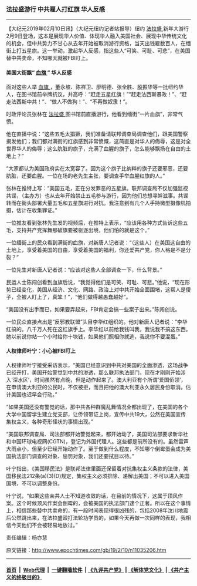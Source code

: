 ### 法拉盛游行 中共雇人打红旗 华人反感
------------------------

<p>
 【大纪元2019年02月10日讯】（大纪元纽约记者站报导）纽约
 <a href="http://www.epochtimes.com/gb/tag/%E6%B3%95%E6%8B%89%E7%9B%9B.html">
  法拉盛
 </a>
 新年大游行2月9日登场，这本是展现华人价值、体现华人融入美国社会、展现中华传统文化的机会，但中共势力不甘心从去年开始被取消游行资格，当天出钱雇数百人，在缅街上打五星旗。这一举动，激起华人反感，指这些人“可笑、可耻、可悲”，在美国替中共卖命，不知哪天就被FBI盯上。
</p>
<h4>
 美国大街飘“
 <a href="http://www.epochtimes.com/gb/tag/%E8%A1%80%E6%97%97.html">
  血旗
 </a>
 ” 华人反感
</h4>
<p>
 面对这些人举
 <a href="http://www.epochtimes.com/gb/tag/%E8%A1%80%E6%97%97.html">
  血旗
 </a>
 ，董永坡、陈祥卫、廖明德、张全胜、殷振华等一批纽约华人，在图书馆前举牌抗议，并高呼：“赶走五星红旗！”“赶走法西斯暴政！”、“赶走法西斯中共！”、“做人不做狗！”、“不再做奴隶！”。
</p>
<p>
 时政评论员张林在
 <a href="http://www.epochtimes.com/gb/tag/%E6%B3%95%E6%8B%89%E7%9B%9B.html">
  法拉盛
 </a>
 图书馆前直播游行，他看到缅街“一片血旗”，非常气愤。
</p>
<p>
 他在直播中说：“这些五毛太猖獗，我们准备请联邦调查局调查他们，跟美国警察揭发他们；我们都对满街的红旗感到非常愤慨，这简直是对华人的侮辱，这是对全世界华人的侮辱；这么肮脏的旗子，充满了血腥的旗子，怎么能够飘扬在自由的土地上？”
</p>
<p>
 “大家都认为美国政府实在太宽容了。因为这个旗子比纳粹的旗子还要邪恶，还要肮脏，还要血腥。一位在场的老先生主张，要调查手举血腥红旗的人。”
</p>
<p>
 张林在推特上写：“美国五毛，正在分发罪恶的五星旗。联邦调查局不仅加强监视共谍，（主办方）也从去年开始禁止五毛参与游行，因为他们总想寻衅滋事。共谍转而在街头部署大量五毛和五星旗进行对抗。我注意到有几个人手持微型摄像机拍摄，估计在收集罪证。”
</p>
<p>
 一位推友看到张林先生发的视频后，在推特上表示，“应该用各种方式告诉这些五毛，支持共产党挥舞那破旗要被驱逐出境，他们怕的就是这个。”
</p>
<p>
 一位缅街上的民众看到满街的血旗，对新唐人记者说：“（这些人）在美国这自由的土地上，享受着美国的自由，享受着美国的福利，你还爱共产党，你人格是不是分裂？”
</p>
<p>
 一位先生对新唐人记者说：“应该对这些人全部调查一下，什么背景。”
</p>
<p>
 民运人士陈闯创看到血旗后说，“我觉得他们是可笑、可耻、可悲。”他说，“现在形势已经变化，美国从经济、文化、网路、政治上对中共开始全面围堵，这帮人是傻子，全被人盯上了，真笨！”，“他们做得越愚蠢越好”。
</p>
<p>
 “美国没有出手而已，如果要弄起来，FBI肯定会搞一些案子出来。”陈闯创说。
</p>
<p>
 一位民众直接点出是“反邪教联盟”头目李华红组织的。他对新唐人记者说：“李华红搞的。八千万人死在这红旗手上。李华红以前给我钱叫我，我说我不搞这东西。她以前说你站一个小时给你十块钱，如果他们照相你就逃，我说你不要混蛋。”
</p>
<h4>
 人权律师叶宁：小心被FBI盯上
</h4>
<p>
 人权律师叶宁接受采访表示，“美国已经意识到中共对美国的全面渗透，这场战争已经开打，美国开始警觉到中共的渗透，那么联邦执法部门，现在才刚刚开始涉入‘深水区’，时间虽然有点晚，但是动作起来了。澳大利亚有个所谓‘爱国侨领’，在申请澳大利亚的公民时，不仅被拒，而且把他的澳大利亚永久居民身份取消。估计美国也迟早会行动。”
</p>
<p>
 “如果美国还没有警觉的话，那中共各种群魔乱舞情况全都出现了，在美国的各个大学中国留学生建立党支部，让侨领带证上岗，宣传中共19大，公然在美国宣传集权主义，各种奇形怪状的事情出现。”
</p>
<p>
 “美国联邦调查局、司法部都开始警觉起来，都开始动了，美国司法部要求新华社和中国环球电视网(CGTN)，登记为外国代理人。这些都是前所没有的。虽然雷声大雨点小，但至少已经开始动作了。至于做到什么程度，不知哪个倒霉蛋会成为美国执法部门调查的对象、惩罚对象，我们还要拭目以待。”
</p>
<p>
 叶宁指出，《美国移民法》是联邦法律里面还保留着对抗集权主义条款的法律，美国移民法212条(a)(3)(D)规定，集权主义必须排除、递解出美国；不可以进入美国国境，不可以调整身份。
</p>
<p>
 叶宁说，“如果这些亲共人士不知道收敛的话，在目前的情况下，这属于顶风作案。这个时候顶风作案会倒霉的，会被美国的执法部门逮个正著。所以在这个事情上，相信那些替中共卖命的，有一段时间表现得很凶残的，包括2008年汶川地震后公然跳出来，在法拉盛殴打法轮功学员的，如果今天再做一次同样的表现，我相信今天他们不会被轻易地放过。”
</p>
<p>
 责任编辑：杨亦慧
</p>

原文链接：http://www.epochtimes.com/gb/19/2/10/n11035206.htm


------------------------
#### [首页](https://github.com/gfw-breaker/banned-news/blob/master/README.md) &nbsp;|&nbsp; [Web代理](https://github.com/labour-camp/helloworld) &nbsp;|&nbsp; [一键翻墙软件](https://github.com/gfw-breaker/nogfw/blob/master/README.md) &nbsp;| [《九评共产党》](https://github.com/gfw-breaker/9ping.md/blob/master/README.md#九评之一评共产党是什么) | [《解体党文化》](https://github.com/gfw-breaker/jtdwh.md/blob/master/README.md) | [《共产主义的终极目的》](https://github.com/gfw-breaker/gczydzjmd.md/blob/master/README.md)

